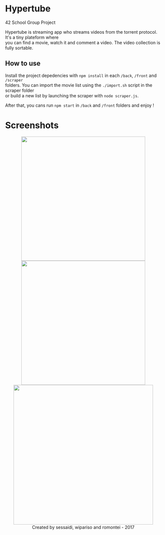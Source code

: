 # Hypertube
42 School Group Project

Hypertube is streaming app who streams videos from the torrent protocol. It's a tiny plateform where<BR>
you can find a movie, watch it and comment a video. The video collection is fully sortable. 

## How to use

Install the project depedencies with `npm install` in each `/back`, `/front` and `/scraper` <BR>
folders. You can import the movie list using the `./import.sh` script in the scraper folder<BR>
or build a new list by launching the scraper with `node scraper.js`.

After that, you cans run `npm start` in `/back` and `/front` folders and enjoy !

# Screenshots
<p align="center">
  <img src="resources/hyper-gif/hyper1.gif" height="400" width="400"/>
  <img src="resources/hyper-gif/hyper2.gif" height="400" width="400"/>
  <img src="resources/hyper-gif/hyper3.gif" height="450" width="450"/>
  <br> Created by sessaidi, wipariso and romontei - 2017
</p>


